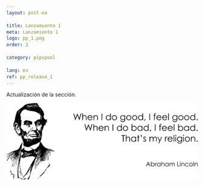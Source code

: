 ```yaml
---
layout: post-ea

title: Lanzamiento 1
meta: Lanzamiento 1
logo: pp_1.png
order: 2

category: pipspool

lang: es
ref: pp_release_1
---
```


Actualización de la sección.

<a data-fancybox="gallery" href="/img/programming/Lincoln.png"><img src="/img/programming/Lincoln.png" alt=""></a>
